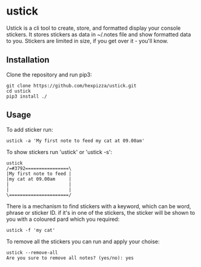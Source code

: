 # ustick
Ustick is a cli tool to create, store, and formatted display your console stickers.
It stores stickers as data in ~/.notes file and show formatted data to you.
Stickers are limited in size, if you get over it - you'll know.

## Installation
Clone the repository and run pip3:
```
git clone https://github.com/hexpizza/ustick.git
cd ustick
pip3 install ./
```

## Usage
To add sticker run:
```
ustick -a 'My first note to feed my cat at 09.00am'
```
To show stickers run 'ustick' or 'ustick -s':
```
ustick                                             
/=#3792================\
|My first note to feed |
|my cat at 09.00am     |
|                      |
|                      |
\======================/
```
There is a mechanism to find stickers with a keyword, which can be word, phrase or sticker ID. if it's in one of the stickers, the sticker will be shown to you with a coloured pard which you required:
```
ustick -f 'my cat'                                 
```

To remove all the stickers you can run and apply your choise:
```
ustick --remove-all
Are you sure to remove all notes? (yes/no): yes
```
